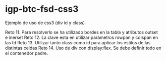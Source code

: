 # igp-btc-fsd-css3
Ejemplo de uso de css3 (div id y class)

Reto 11. Para resolverlo se ha utilizado bordes en la tabla y atributos outset e inerset
Reto 12. La clave esta en utilizar parámetros rowpan y colspan en las td
Reto 13. Utilizar tanto class como id para aplicar los estilos de las distintas celdas
Reto 14. Uso de div con display:flex. Se debe definir todo en el contenedor padre.
